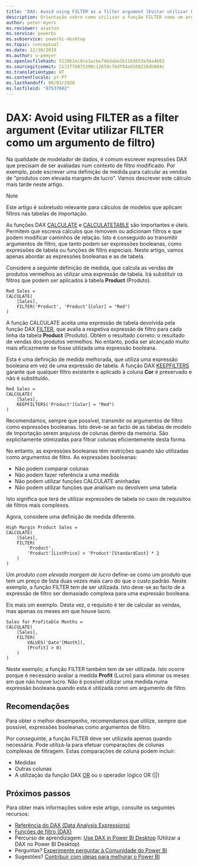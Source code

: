 ```yaml
---
title: 'DAX: Avoid using FILTER as a filter argument (Evitar utilizar FILTER como um argumento de filtro)'
description: Orientação sobre como utilizar a função FILTER como um argumento de filtro.
author: peter-myers
ms.reviewer: asaxton
ms.service: powerbi
ms.subservice: powerbi-desktop
ms.topic: conceptual
ms.date: 12/30/2019
ms.author: v-pemyer
ms.openlocfilehash: 5120b1ec0ce1acbe746dabe2b11b5653a34a4603
ms.sourcegitcommit: 2131f7b075390c12659c76df94a8108226db084c
ms.translationtype: HT
ms.contentlocale: pt-PT
ms.lasthandoff: 08/03/2020
ms.locfileid: "87537602"
---
```

# <a name="dax-avoid-using-filter-as-a-filter-argument"></a>DAX: Avoid using FILTER as a filter argument (Evitar utilizar FILTER como um argumento de filtro)

Na qualidade de modelador de dados, é comum escrever expressões DAX que precisam de ser avaliadas num contexto de filtro modificado. Por exemplo, pode escrever uma definição de medida para calcular as vendas de "produtos com elevada margem de lucro". Vamos descrever este cálculo mais tarde neste artigo.

> [!NOTE]
> Este artigo é sobretudo relevante para cálculos de modelos que aplicam filtros nas tabelas de Importação.

As funções DAX [CALCULATE](/dax/calculate-function-dax) e [CALCULATETABLE](/dax/calculatetable-function-dax) são importantes e úteis. Permitem que escreva cálculos que removem ou adicionam filtros e que podem modificar caminhos de relação. Isto é conseguido ao transmitir argumentos de filtro, que tanto podem ser expressões booleanas, como expressões de tabela ou funções de filtro especiais. Neste artigo, vamos apenas abordar as expressões booleanas e as de tabela.

Considere a seguinte definição de medida, que calcula as vendas de produtos vermelhos ao utilizar uma expressão de tabela. Irá substituir os filtros que podem ser aplicados à tabela **Product** (Produto).

```dax
Red Sales =
CALCULATE(
    [Sales],
    FILTER('Product', 'Product'[Color] = "Red")
)
```

A função CALCULATE aceita uma expressão de tabela devolvida pela função DAX [FILTER](/dax/filter-function-dax), que avalia a respetiva expressão de filtro para cada linha da tabela **Product** (Produto). Obtém o resultado correto: o resultado de vendas dos produtos vermelhos. No entanto, podia ser alcançado muito mais eficazmente se fosse utilizada uma expressão booleana.

Esta é uma definição de medida melhorada, que utiliza uma expressão booleana em vez de uma expressão de tabela. A função DAX [KEEPFILTERS](/dax/keepfilters-function-dax) garante que qualquer filtro existente e aplicado à coluna **Cor** é preservado e não é substituído.

```dax
Red Sales =
CALCULATE(
    [Sales],
    KEEPFILTERS('Product'[Color] = "Red")
)
```

Recomendamos, sempre que possível, transmitir os argumentos de filtro como expressões booleanas. Isto deve-se ao facto de as tabelas de modelo de Importação serem arquivos de colunas dentro da memória. São explicitamente otimizadas para filtrar colunas eficientemente desta forma.

No entanto, as expressões booleanas têm restrições quando são utilizadas como argumentos de filtro. As expressões booleanas:

- Não podem comparar colunas
- Não podem fazer referência a uma medida
- Não podem utilizar funções CALCULATE aninhadas
- Não podem utilizar funções que analisam ou devolvem uma tabela

Isto significa que terá de utilizar expressões de tabela no caso de requisitos de filtros mais complexos.

Agora, considere uma definição de medida diferente.

```dax
High Margin Product Sales =
CALCULATE(
    [Sales],
    FILTER(
        'Product',
        'Product'[ListPrice] > 'Product'[StandardCost] * 2
    )
)
```

Um _produto com elevada margem de lucro_ define-se como um produto que tem um preço de lista duas vezes mais caro do que o custo padrão. Neste exemplo, a função FILTER tem de ser utilizada. Isto deve-se ao facto de a expressão de filtro ser demasiado complexa para uma expressão booleana.

Eis mais um exemplo. Desta vez, o requisito é ter de calcular as vendas, mas apenas os meses em que houve lucro.

```dax
Sales for Profitable Months =
CALCULATE(
    [Sales],
    FILTER(
        VALUES('Date'[Month]),
        [Profit] > 0)
    )
)
```

Neste exemplo, a função FILTER também tem de ser utilizada. Isto ocorre porque é necessário avaliar a medida **Profit** (Lucro) para eliminar os meses em que não houve lucro. Não é possível utilizar uma medida numa expressão booleana quando esta é utilizada como um argumento de filtro.

## <a name="recommendations"></a>Recomendações

Para obter o melhor desempenho, recomendamos que utilize, sempre que possível, expressões booleanas como argumentos de filtro.

Por conseguinte, a função FILTER deve ser utilizada apenas quando necessária. Pode utilizá-la para efetuar comparações de colunas complexas de filtragem. Estas comparações de coluna podem incluir:

- Medidas
- Outras colunas
- A utilização da função DAX [OR](/dax/or-function-dax) ou o operador lógico OR (||)

## <a name="next-steps"></a>Próximos passos

Para obter mais informações sobre este artigo, consulte os seguintes recursos:

- [Referência do DAX (Data Analysis Expressions)](/dax/)
- [Funções de filtro (DAX)](/dax/filter-function-dax)
- Percurso de aprendizagem: [Use DAX in Power BI Desktop](https://docs.microsoft.com/learn/paths/dax-power-bi/) (Utilizar a DAX no Power BI Desktop)
- Perguntas? [Experimente perguntar à Comunidade do Power BI](https://community.powerbi.com/)
- Sugestões? [Contribuir com ideias para melhorar o Power BI](https://ideas.powerbi.com)
